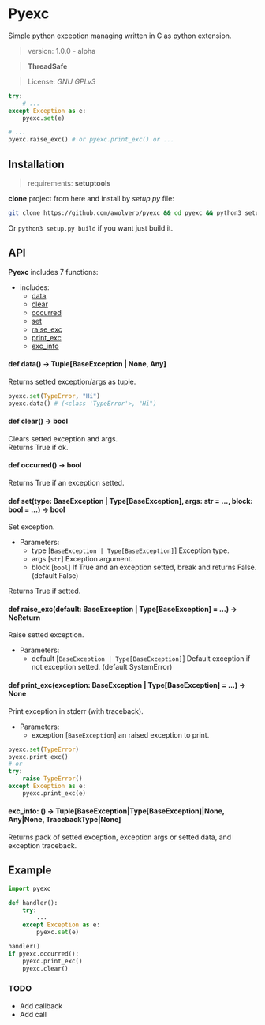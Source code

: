 # Pyexc
Simple python exception managing written in C as python extension.

> version: 1.0.0 - alpha

> **ThreadSafe**

> License: *GNU GPLv3*

```python
try:
    # ...
except Exception as e:
    pyexc.set(e)

# ...
pyexc.raise_exc() # or pyexc.print_exc() or ...
```

## Installation
> requirements: **setuptools**

**clone** project from here and install by *setup.py* file:
```bash
git clone https://github.com/awolverp/pyexc && cd pyexc && python3 setup.py install
```
Or `python3 setup.py build` if you want just build it.

## API
**Pyexc** includes 7 functions:
- includes:
    - [data](#def-data---tuplebaseexception--none-any)
    - [clear](#def-clear---bool)
    - [occurred](#def-occurred---bool)
    - [set](#def-settype-baseexception--typebaseexception-args-str---block-bool-----bool)
    - [raise_exc](#def-raise_excdefault-baseexception--typebaseexception-----noreturn)
    - [print_exc](#def-print_excexception-baseexception--typebaseexception-----none)
    - [exc_info](#exc_info----tuplebaseexceptiontypebaseexceptionnone-anynone-tracebacktypenone)

#### def data() -> Tuple[BaseException | None, Any]
Returns setted exception/args as tuple.
```python
pyexc.set(TypeError, "Hi")
pyexc.data() # (<class 'TypeError'>, "Hi")
```

#### def clear() -> bool
Clears setted exception and args. \
Returns True if ok.

#### def occurred() -> bool
Returns True if an exception setted.

#### def set(type: BaseException | Type[BaseException], args: str = ..., block: bool = ...) -> bool
Set exception.

- Parameters:
    - type [`BaseException | Type[BaseException]`] Exception type.
    - args [`str`] Exception argument.
    - block [`bool`] If True and an exception setted, break and returns False. (default False)

Returns True if setted.

#### def raise_exc(default: BaseException | Type[BaseException] = ...) -> NoReturn
Raise setted exception.

- Parameters:
    - default [`BaseException | Type[BaseException]`] Default exception if not exception setted. (default SystemError)

#### def print_exc(exception: BaseException | Type[BaseException] = ...) -> None
Print exception in stderr (with traceback).

- Parameters:
    - exception [`BaseException`] an raised exception to print.

```python
pyexc.set(TypeError)
pyexc.print_exc()
# or
try:
    raise TypeError()
except Exception as e:
    pyexc.print_exc(e)
```

#### exc_info: () -> Tuple[BaseException|Type[BaseException]|None, Any|None, TracebackType|None]
Returns pack of setted exception, exception args or setted data, and exception traceback.

## Example
```python
import pyexc

def handler():
    try:
        ...
    except Exception as e:
        pyexc.set(e)

handler()
if pyexc.occurred():
    pyexc.print_exc()
    pyexc.clear()
```

### TODO
- Add callback
- Add call
